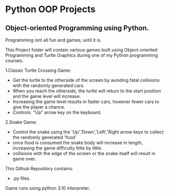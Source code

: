 <h1>Python OOP Projects </h1>
<h2>Object-oriented Programming using Python.</h2> 
<p>Programming isnt all fun and games; until it is. </p>
<p>This Project folder will contain various games built using Object-oriented Programming and Turtle Graphics during one of my Python programming courses. </p>

1.Classic Turtle Crossing Game:
- Get the turtle to the otherside of the screen by avoiding fatal collisions with the randomly generated cars.
- When you reach the otherside, the turtle will return to the start position and the game level will increase.
- Increasing the game level results in faster cars, however fewer cars to give the player a chance. 
- Controls: "Up" arrow key on the keyboard.

2.Snake Game:
- Control the snake using the 'Up','Down','Left','Right arrow keys to collect the randomly generated 'food'
- once food is consumed the snake body will increase in length, increasing the game difficulty little by little.
- collisions with the edge of the screen or the snake itself will result in game over. 

This Github Repository contains:
- .py files.

Game runs using python 3.10 interpreter.

